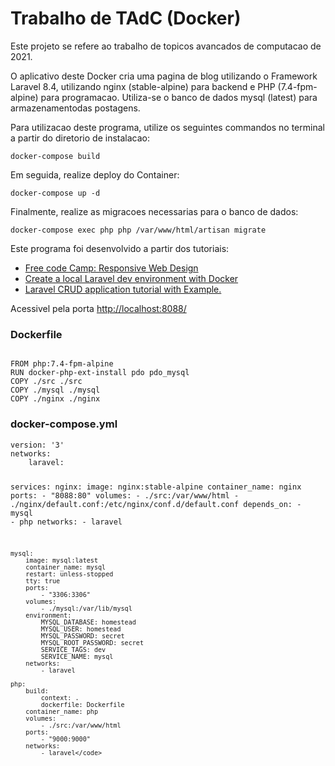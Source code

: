 # Trabalho de TAdC (Docker)
<p>Este projeto se refere ao trabalho de topicos avancados de computacao de 2021.</p>
<p>O aplicativo deste Docker cria uma pagina de blog utilizando o Framework Laravel 8.4, utilizando 
nginx (stable-alpine) para backend e PHP (7.4-fpm-alpine) para programacao. Utiliza-se o banco de dados mysql (latest) para armazenamentodas postagens.</p>
<p>Para utilizacao deste programa, utilize os seguintes commandos no terminal a partir do diretorio de instalacao:</p>
<code>docker-compose build</code>
<p>Em seguida, realize deploy do Container:</p>
<code>docker-compose up -d</code>
<p>Finalmente, realize as migracoes necessarias para o banco de dados:</p>
<code>docker-compose exec php php /var/www/html/artisan migrate</code>
<p>Este programa foi desenvolvido a partir dos tutoriais:</p>
<ul>
    <li>
        <a href="https://www.freecodecamp.org/learn/responsive-web-design/responsive-web-design-projects/" target="_blank">Free code Camp: Responsive Web Design</a>
    </li>
    <li>
        <a href="https://youtu.be/5N6gTVCG_rw" target="_blank">Create a local Laravel dev environment with Docker</a>
    </li>
    <li>
        <a href="https://www.laravelcode.com/post/laravel-8-crud-application-tutorial-with-example" target="_blank">Laravel CRUD application tutorial with Example.</a>
    </li>
</ul>

<p>Acessivel pela porta <a href="http://localhost:8088/" target="_blank" >http://localhost:8088/</a></p>
<h3>Dockerfile</h3>
<code>
FROM php:7.4-fpm-alpine
RUN docker-php-ext-install pdo pdo_mysql
COPY ./src ./src
COPY ./mysql ./mysql
COPY ./nginx ./nginx
</code>
<h3>docker-compose.yml</h3>
<code>version: '3'
networks:
    laravel:

services:
    nginx:
        image: nginx:stable-alpine
        container_name: nginx
        ports: 
            - "8088:80"
        volumes: 
            - ./src:/var/www/html 
            - ./nginx/default.conf:/etc/nginx/conf.d/default.conf
        depends_on: 
            - mysql
            - php
        networks: 
            - laravel

    mysql:
        image: mysql:latest
        container_name: mysql
        restart: unless-stopped
        tty: true
        ports: 
            - "3306:3306"
        volumes: 
            - ./mysql:/var/lib/mysql
        environment: 
            MYSQL_DATABASE: homestead
            MYSQL_USER: homestead
            MYSQL_PASSWORD: secret
            MYSQL_ROOT_PASSWORD: secret
            SERVICE_TAGS: dev
            SERVICE_NAME: mysql
        networks: 
            - laravel

    php:
        build:
            context: .
            dockerfile: Dockerfile
        container_name: php
        volumes: 
            - ./src:/var/www/html
        ports: 
            - "9000:9000"
        networks: 
            - laravel</code>